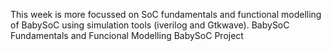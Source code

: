 This week is more focussed on SoC fundamentals and functional modelling of BabySoC using simulation tools (iverilog and Gtkwave).
BabySoC Fundamentals and Funcional Modelling
BabySoC Project 





































